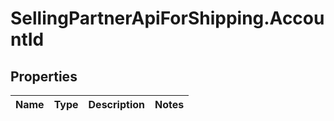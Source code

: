 # SellingPartnerApiForShipping.AccountId

## Properties
Name | Type | Description | Notes
------------ | ------------- | ------------- | -------------
